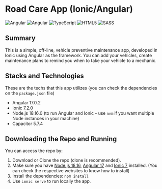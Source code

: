 # Road Care App (Ionic/Angular)
![Angular](https://img.shields.io/badge/Angular-DD0031?style=for-the-badge&logo=angular&logoColor=white) ![Angular](https://img.shields.io/badge/Ionic-3880FF?style=for-the-badge&logo=ionic&logoColor=white)   ![TypeScript](https://img.shields.io/badge/TypeScript-007ACC?style=for-the-badge&logo=typescript&logoColor=white) ![HTML5](https://img.shields.io/badge/HTML5-E34F26?style=for-the-badge&logo=html5&logoColor=white) ![SASS](https://img.shields.io/badge/Sass-CC6699?style=for-the-badge&logo=sass&logoColor=white) 

## Summary
This is a simple, off-line, vehicle preventive maintenance app, developed in Ionic using Angular as the framework. You can add your vehicles, create maintenance plans to remind you when to take your vehicle to a mechanic.

## Stacks and Technologies
These are the techs that this app utilizes (you can check the dependencies on the `package.json` file)

- Angular 17.0.2
- Ionic 7.2.0
- Node.js 18.16.0 (to run Angular and Ionic - use `nvm` if you want multiple Node instances in your machine)
- Capacitor 5.7.4

## Downloading the Repo and Running
You can access the repo by:
1. Download or Clone the repo (clone is recommended).
2. Make sure you have [Node.js 18.16](https://nodejs.org/dist/v18.16.0/), [Angular 17](https://angular.io/cli) and [Ionic 7](https://ionicframework.com/docs/intro/cli) installed. (You can check the respective websites to know how to install)
3. Install the dependencies: `npm install`
4. Use `ionic serve` to run locally the app.

